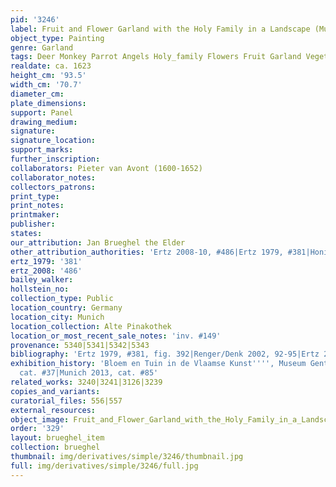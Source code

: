 ```yaml
---
pid: '3246'
label: Fruit and Flower Garland with the Holy Family in a Landscape (Munich)
object_type: Painting
genre: Garland
tags: Deer Monkey Parrot Angels Holy_family Flowers Fruit Garland Vegetables
realdate: ca. 1623
height_cm: '93.5'
width_cm: '70.7'
diameter_cm: 
plate_dimensions: 
support: Panel
drawing_medium: 
signature: 
signature_location: 
support_marks: 
further_inscription: 
collaborators: Pieter van Avont (1600-1652)
collaborator_notes: 
collectors_patrons: 
print_type: 
print_notes: 
printmaker: 
publisher: 
states: 
our_attribution: Jan Brueghel the Elder
other_attribution_authorities: 'Ertz 2008-10, #486|Ertz 1979, #381|Honig database'
ertz_1979: '381'
ertz_2008: '486'
bailey_walker: 
hollstein_no: 
collection_type: Public
location_country: Germany
location_city: Munich
location_collection: Alte Pinakothek
location_or_most_recent_sale_notes: 'inv. #149'
provenance: 5340|5341|5342|5343
bibliography: 'Ertz 1979, #381, fig. 392|Renger/Denk 2002, 92-95|Ertz 2008-10, #486'
exhibition_history: 'Bloem en Tuin in de Vlaamse Kunst'''', Museum Gent, April 1960,
  cat. #37|Munich 2013, cat. #85'
related_works: 3240|3241|3126|3239
copies_and_variants: 
curatorial_files: 556|557
external_resources: 
object_image: Fruit_and_Flower_Garland_with_the_Holy_Family_in_a_Landscape_Munich.jpg
order: '329'
layout: brueghel_item
collection: brueghel
thumbnail: img/derivatives/simple/3246/thumbnail.jpg
full: img/derivatives/simple/3246/full.jpg
---
```

